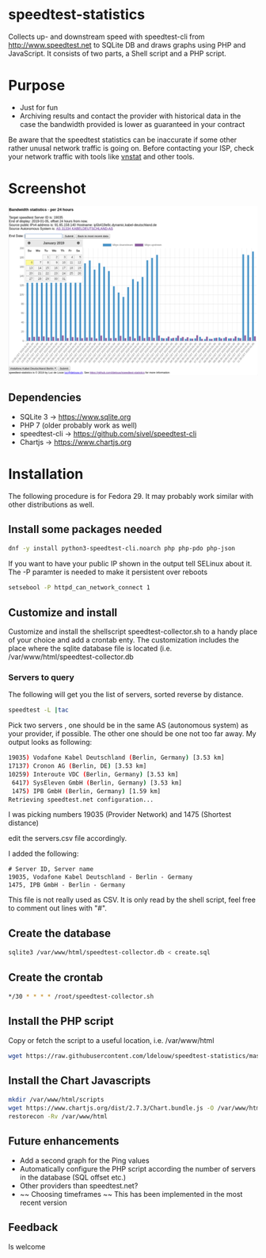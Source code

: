 # speedtest-statistics
Collects up- and downstream speed with speedtest-cli from http://www.speedtest.net to SQLite DB and draws graphs using PHP and JavaScript. It consists of two parts, a Shell script and a PHP script.

# Purpose
* Just for fun
* Archiving results and contact the provider with historical data in the case the bandwidth provided is lower as guaranteed in your contract

Be aware that the speedtest statistics can be inaccurate if some other rather unusal network traffic is going on. Before contacting your ISP, check your network traffic with tools like [vnstat](https://humdi.net/vnstat/) and other tools.

# Screenshot

![screenshot](https://github.com/ldelouw/speedtest-statistics/raw/master/speedtest-stats.png)

## Dependencies

* SQLite 3 -> https://www.sqlite.org
* PHP 7 (older probably work as well)
* speedtest-cli -> https://github.com/sivel/speedtest-cli
* Chartjs -> https://www.chartjs.org

# Installation

The following procedure is for Fedora 29. It may probably work similar with other distributions as well.

## Install some packages needed

```bash
dnf -y install python3-speedtest-cli.noarch php php-pdo php-json
```

If you want to have your public IP shown in the output tell SELinux about it. The -P paramter is needed to make it 
persistent over reboots

```bash
setsebool -P httpd_can_network_connect 1
```

## Customize and install
Customize and install the shellscript speedtest-collector.sh to a handy place of your choice and add a crontab enty. The customization includes the place where the sqlite database file is located (i.e. /var/www/html/speedtest-collector.db

### Servers to query

The following will get you the list of servers, sorted reverse by distance.

```bash
speedtest -L |tac
```
Pick two servers , one should be in the same AS (autonomous system) as your provider, if possible. The other one should be one not too far away.
My output looks as following:

```bash
19035) Vodafone Kabel Deutschland (Berlin, Germany) [3.53 km]
17137) Cronon AG (Berlin, DE) [3.53 km]
10259) Interoute VDC (Berlin, Germany) [3.53 km]
 6417) SysEleven GmbH (Berlin, Germany) [3.53 km]
 1475) IPB GmbH (Berlin, Germany) [1.59 km]
Retrieving speedtest.net configuration...
```

I was picking numbers 19035 (Provider Network) and 1475 (Shortest distance)

edit the servers.csv file accordingly.

I added the following:

```csv
# Server ID, Server name
19035, Vodafone Kabel Deutschland - Berlin - Germany
1475, IPB GmbH - Berlin - Germany
```

This file is not really used as CSV. It is only read by the shell script, feel free to comment out lines with "#".

## Create the database

```bash
sqlite3 /var/www/html/speedtest-collector.db < create.sql
```

## Create the crontab

```bash
*/30 * * * * /root/speedtest-collector.sh
```

## Install the PHP script

Copy or fetch the script to a useful location, i.e. /var/www/html

```bash
wget https://raw.githubusercontent.com/ldelouw/speedtest-statistics/master/speedtest-statistics.php -O /var/www/html
```

## Install the Chart Javascripts

```bash
mkdir /var/www/html/scripts
wget https://www.chartjs.org/dist/2.7.3/Chart.bundle.js -O /var/www/html/scripts/Chart.bundle.js
restorecon -Rv /var/www/html
```

## Future enhancements

* Add a second graph for the Ping values
* Automatically configure the PHP script according the number of servers in the database (SQL offset etc.)
* Other providers than speedtest.net?
* ~~  Choosing timeframes ~~ This has been implemented in the most recent version

## Feedback
Is welcome
